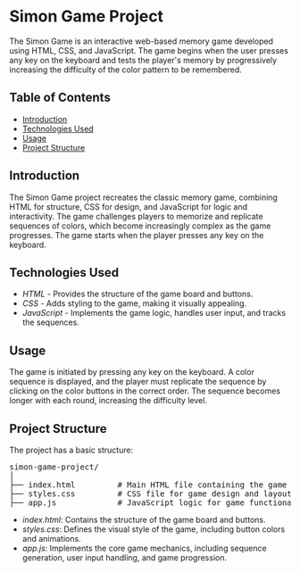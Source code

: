 # Simon Game Project

The Simon Game is an interactive web-based memory game developed using HTML, CSS, and JavaScript. The game begins when the user presses any key on the keyboard and tests the player's memory by progressively increasing the difficulty of the color pattern to be remembered.

## Table of Contents

- [Introduction](#introduction)
- [Technologies Used](#technologies-used)
- [Usage](#usage)
- [Project Structure](#project-structure)

## Introduction

The Simon Game project recreates the classic memory game, combining HTML for structure, CSS for design, and JavaScript for logic and interactivity. The game challenges players to memorize and replicate sequences of colors, which become increasingly complex as the game progresses. The game starts when the player presses any key on the keyboard.

## Technologies Used

- *HTML* - Provides the structure of the game board and buttons.
- *CSS* - Adds styling to the game, making it visually appealing.
- *JavaScript* - Implements the game logic, handles user input, and tracks the sequences.
  
## Usage

  The game is initiated by pressing any key on the keyboard. A color sequence is displayed, and the player must replicate the sequence by clicking on the color buttons in the correct order. The sequence becomes 
  longer with each round, increasing the difficulty level.

## Project Structure

The project has a basic structure:
<Pre>
simon-game-project/
│
├── index.html         # Main HTML file containing the game structure
├── styles.css         # CSS file for game design and layout
├── app.js             # JavaScript logic for game functionality
</Pre>


- *index.html*: Contains the structure of the game board and buttons.
- *styles.css*: Defines the visual style of the game, including button colors and animations.
- *app.js*: Implements the core game mechanics, including sequence generation, user input handling, and game progression.
